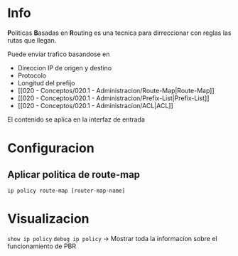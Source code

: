 # Info
**P**oliticas **B**asadas en **R**outing es una tecnica para dirreccionar con reglas las rutas que llegan.

Puede enviar trafico basandose en
- Direccion IP de origen y destino
- Protocolo
- Longitud del prefijo
- [[020 - Conceptos/020.1 - Administracion/Route-Map|Route-Map]]
- [[020 - Conceptos/020.1 - Administracion/Prefix-List|Prefix-List]]
- [[020 - Conceptos/020.1 - Administracion/ACL|ACL]]

El contenido se aplica en la interfaz de entrada

# Configuracion
## Aplicar politica de route-map
```
ip policy route-map [router-map-name]
```


# Visualizacion
`show ip policy`
`debug ip policy` -> Mostrar toda la informacion sobre el funcionamiento de PBR